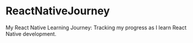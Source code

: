 # ReactNativeJourney
My React Native Learning Journey: Tracking my progress as I learn React Native development.
